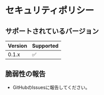 # セキュリティポリシー

## サポートされているバージョン

| Version | Supported          |
| ------- | ------------------ |
| 0.1.x   | :white_check_mark: |

## 脆弱性の報告

* GitHubのIssuesに報告してください。
